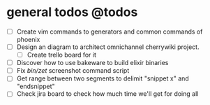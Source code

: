# general todos @todos

- [ ] Create vim commands to generators and common commands of phoenix
- [ ] Design an diagram to architect omnichannel cherrywiki project.
	- [ ] Create trello board for it 
- [ ] Discover how to use bakeware to build elixir binaries
- [ ] Fix *bin/zet* screenshot command script
- [ ] Get range between two segments to delimit "snippet x" and "endsnippet"
- [ ] Check jira board to check how much time we'll get for doing all

